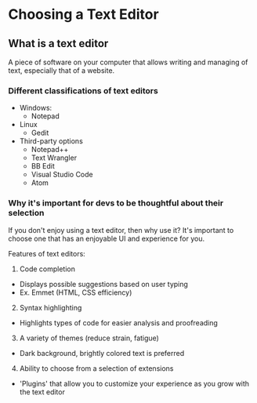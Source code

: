 # Choosing a Text Editor

## What is a text editor
A piece of software on your computer that allows writing and managing of text, especially that of a website. 

### Different classifications of text editors
- Windows:
  - Notepad
- Linux
  - Gedit
- Third-party options
  - Notepad++
  - Text Wrangler
  - BB Edit
  - Visual Studio Code
  - Atom

### Why it's important for devs to be thoughtful about their selection 

If you don't enjoy using a text editor, then why use it? It's important to choose one that has an enjoyable UI and experience for you. 

Features of text editors: 
1. Code completion
- Displays possible suggestions based on user typing
- Ex. Emmet (HTML, CSS efficiency)
2. Syntax highlighting
- Highlights types of code for easier analysis and proofreading
3. A variety of themes (reduce strain, fatigue)
- Dark background, brightly colored text is preferred
4. Ability to choose from a selection of extensions
- 'Plugins' that allow you to customize your experience as you grow with the text editor

